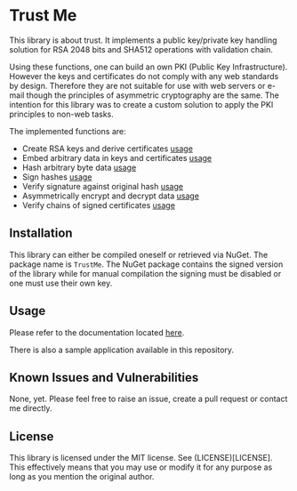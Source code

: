 ﻿# Trust Me

This library is about trust. It implements a public key/private key handling solution for RSA 2048 bits and SHA512 operations with validation chain.

Using these functions, one can build an own PKI (Public Key Infrastructure). However the keys and certificates do not comply with any web standards by design. Therefore they are not suitable for use with web servers or e-mail though the principles of asymmetric cryptography are the same. The intention for this library was to create a custom solution to apply the PKI principles to non-web tasks.

The implemented functions are:

* Create RSA keys and derive certificates [usage](USAGE.md#keys-and-certificates)
* Embed arbitrary data in keys and certificates [usage](USAGE.md#embed-data)
* Hash arbitrary byte data [usage](USAGE.md#hashing)
* Sign hashes [usage](USAGE.md#sign-and-verify)
* Verify signature against original hash [usage](USAGE.md#sign-and-verify)
* Asymmetrically encrypt and decrypt data [usage](USAGE.md#encrypt-and-decrypt)
* Verify chains of signed certificates [usage](USAGE.md#chain-of-trust)

## Installation

This library can either be compiled oneself or retrieved via NuGet. The package name is `TrustMe`. The NuGet package contains the signed version of the library while for manual compilation the signing must be disabled or one must use their own key.

## Usage

Please refer to the documentation located [here](USAGE.md).

There is also a sample application available in this repository.

## Known Issues and Vulnerabilities

None, yet. Please feel free to raise an issue, create a pull request or contact me directly.

## License

This library is licensed under the MIT license. See (LICENSE)[LICENSE]. This effectively means that you may use or modify it for any purpose as long as you mention the original author.